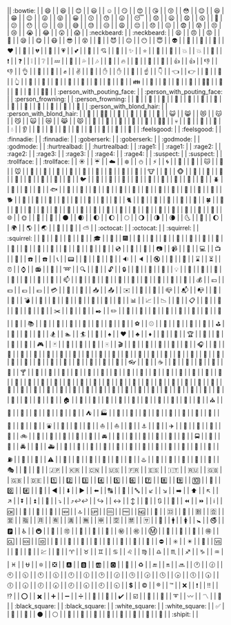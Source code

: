  || :bowtie: | 
 | :smile: | 
 | :laughing: | 
 | :blush: | 
 | :smiley: | 
 | :relaxed: | 
 | :smirk: | 
 | :heart_eyes: | 
 | :kissing_heart: | 
 | :kissing_closed_eyes: | 
 | :flushed: | 
 | :relieved: | 
 | :satisfied: | 
 | :grin: | 
 | :wink: | 
 | :stuck_out_tongue_winking_eye: | 
 | :stuck_out_tongue_closed_eyes: | 
 | :grinning: | 
 | :kissing: | 
 | :kissing_smiling_eyes: | 
 | :stuck_out_tongue: | 
 | :sleeping: | 
 | :worried: | 
 | :frowning: | 
 | :anguished: | 
 | :open_mouth: | 
 | :grimacing: | 
 | :confused: | 
 | :hushed: | 
 | :expressionless: | 
 | :unamused: | 
 | :sweat_smile: | 
 | :sweat: | 
 | :disappointed_relieved: | 
 | :weary: | 
 | :pensive: | 
 | :disappointed: | 
 | :confounded: | 
 | :fearful: | 
 | :cold_sweat: | 
 | :persevere: | 
 | :cry: | 
 | :sob: | 
 | :joy: | 
 | :astonished: | 
 | :scream: | 
 | :neckbeard: | 
 | :neckbeard: | 
 | :tired_face: | 
 | :angry: | 
 | :rage: | 
 | :triumph: | 
 | :sleepy: | 
 | :yum: | 
 | :mask: | 
 | :sunglasses: | 
 | :dizzy_face: | 
 | :imp: | 
 | :smiling_imp: | 
 | :neutral_face: | 
 | :no_mouth: | 
 | :innocent: | 
 | :alien: | 
 | :yellow_heart: | 
 | :blue_heart: | 
 | :purple_heart: | 
 | :heart: | 
 | :green_heart: | 
 | :broken_heart: | 
 | :heartbeat: | 
 | :heartpulse: | 
 | :two_hearts: | 
 | :revolving_hearts: | 
 | :cupid: | 
 | :sparkling_heart: | 
 | :sparkles: | 
 | :star: | 
 | :star2: | 
 | :dizzy: | 
 | :boom: | 
 | :collision: | 
 | :anger: | 
 | :exclamation: | 
 | :question: | 
 | :grey_exclamation: | 
 | :grey_question: | 
 | :zzz: | 
 | :dash: | 
 | :sweat_drops: | 
 | :notes: | 
 | :musical_note: | 
 | :fire: | 
 | :hankey: | 
 | :poop: | 
 | :shit: | 
 | :+1: | 
 | :thumbsup: | 
 | :-1: | 
 | :thumbsdown: | 
 | :ok_hand: | 
 | :punch: | 
 | :facepunch: | 
 | :fist: | 
 | :v: | 
 | :wave: | 
 | :hand: | 
 | :raised_hand: | 
 | :open_hands: | 
 | :point_up: | 
 | :point_down: | 
 | :point_left: | 
 | :point_right: | 
 | :raised_hands: | 
 | :pray: | 
 | :point_up_2: | 
 | :clap: | 
 | :muscle: | 
 | :metal: | 
 | :fu: | 
 | :walking: | 
 | :runner: | 
 | :running: | 
 | :couple: | 
 | :family: | 
 | :two_men_holding_hands: | 
 | :two_women_holding_hands: | 
 | :dancer: | 
 | :dancers: | 
 | :ok_woman: | 
 | :no_good: | 
 | :information_desk_person: | 
 | :raising_hand: | 
 | :bride_with_veil: | 
 | :person_with_pouting_face: | 
 | :person_with_pouting_face: | 
 | :person_frowning: | 
 | :person_frowning: | 
 | :bow: | 
 | :couplekiss: | 
 | :couple_with_heart: | 
 | :massage: | 
 | :haircut: | 
 | :nail_care: | 
 | :boy: | 
 | :girl: | 
 | :woman: | 
 | :man: | 
 | :baby: | 
 | :older_woman: | 
 | :older_man: | 
 | :person_with_blond_hair: | 
 | :person_with_blond_hair: | 
 | :man_with_gua_pi_mao: | 
 | :man_with_turban: | 
 | :construction_worker: | 
 | :cop: | 
 | :angel: | 
 | :princess: | 
 | :smiley_cat: | 
 | :smile_cat: | 
 | :heart_eyes_cat: | 
 | :kissing_cat: | 
 | :smirk_cat: | 
 | :scream_cat: | 
 | :crying_cat_face: | 
 | :joy_cat: | 
 | :pouting_cat: | 
 | :japanese_ogre: | 
 | :japanese_goblin: | 
 | :see_no_evil: | 
 | :hear_no_evil: | 
 | :speak_no_evil: | 
 | :guardsman: | 
 | :skull: | 
 | :feet: | 
 | :lips: | 
 | :kiss: | 
 | :droplet: | 
 | :ear: | 
 | :eyes: | 
 | :nose: | 
 | :tongue: | 
 | :love_letter: | 
 | :bust_in_silhouette: | 
 | :busts_in_silhouette: | 
 | :speech_balloon: | 
 | :thought_balloon: | 
 | :feelsgood: | 
 | :feelsgood: | 
 | :finnadie: | 
 | :finnadie: | 
 | :goberserk: | 
 | :goberserk: | 
 | :godmode: | 
 | :godmode: | 
 | :hurtrealbad: | 
 | :hurtrealbad: | 
 | :rage1: | 
 | :rage1: | 
 | :rage2: | 
 | :rage2: | 
 | :rage3: | 
 | :rage3: | 
 | :rage4: | 
 | :rage4: | 
 | :suspect: | 
 | :suspect: | 
 | :trollface: | 
 | :trollface: | 
 | :sunny: | 
 | :umbrella: | 
 | :cloud: | 
 | :snowflake: | 
 | :snowman: | 
 | :zap: | 
 | :cyclone: | 
 | :foggy: | 
 | :ocean: | 
 | :cat: | 
 | :dog: | 
 | :mouse: | 
 | :hamster: | 
 | :rabbit: | 
 | :wolf: | 
 | :frog: | 
 | :tiger: | 
 | :koala: | 
 | :bear: | 
 | :pig: | 
 | :pig_nose: | 
 | :cow: | 
 | :boar: | 
 | :monkey_face: | 
 | :monkey: | 
 | :horse: | 
 | :racehorse: | 
 | :camel: | 
 | :sheep: | 
 | :elephant: | 
 | :panda_face: | 
 | :snake: | 
 | :bird: | 
 | :baby_chick: | 
 | :hatched_chick: | 
 | :hatching_chick: | 
 | :chicken: | 
 | :penguin: | 
 | :turtle: | 
 | :bug: | 
 | :honeybee: | 
 | :ant: | 
 | :beetle: | 
 | :snail: | 
 | :octopus: | 
 | :tropical_fish: | 
 | :fish: | 
 | :whale: | 
 | :whale2: | 
 | :dolphin: | 
 | :cow2: | 
 | :ram: | 
 | :rat: | 
 | :water_buffalo: | 
 | :tiger2: | 
 | :rabbit2: | 
 | :dragon: | 
 | :goat: | 
 | :rooster: | 
 | :dog2: | 
 | :pig2: | 
 | :mouse2: | 
 | :ox: | 
 | :dragon_face: | 
 | :blowfish: | 
 | :crocodile: | 
 | :dromedary_camel: | 
 | :leopard: | 
 | :cat2: | 
 | :poodle: | 
 | :paw_prints: | 
 | :bouquet: | 
 | :cherry_blossom: | 
 | :tulip: | 
 | :four_leaf_clover: | 
 | :rose: | 
 | :sunflower: | 
 | :hibiscus: | 
 | :maple_leaf: | 
 | :leaves: | 
 | :fallen_leaf: | 
 | :herb: | 
 | :mushroom: | 
 | :cactus: | 
 | :palm_tree: | 
 | :evergreen_tree: | 
 | :deciduous_tree: | 
 | :chestnut: | 
 | :seedling: | 
 | :blossom: | 
 | :ear_of_rice: | 
 | :shell: | 
 | :globe_with_meridians: | 
 | :sun_with_face: | 
 | :full_moon_with_face: | 
 | :new_moon_with_face: | 
 | :new_moon: | 
 | :waxing_crescent_moon: | 
 | :first_quarter_moon: | 
 | :waxing_gibbous_moon: | 
 | :full_moon: | 
 | :waning_gibbous_moon: | 
 | :last_quarter_moon: | 
 | :waning_crescent_moon: | 
 | :last_quarter_moon_with_face: | 
 | :first_quarter_moon_with_face: | 
 | :moon: | 
 | :earth_africa: | 
 | :earth_americas: | 
 | :earth_asia: | 
 | :volcano: | 
 | :milky_way: | 
 | :partly_sunny: | 
 | :octocat: | 
 | :octocat: | 
 | :squirrel: | 
 | :squirrel: | 
 | :bamboo: | 
 | :gift_heart: | 
 | :dolls: | 
 | :school_satchel: | 
 | :mortar_board: | 
 | :flags: | 
 | :fireworks: | 
 | :sparkler: | 
 | :wind_chime: | 
 | :rice_scene: | 
 | :jack_o_lantern: | 
 | :ghost: | 
 | :santa: | 
 | :christmas_tree: | 
 | :gift: | 
 | :bell: | 
 | :no_bell: | 
 | :tanabata_tree: | 
 | :tada: | 
 | :confetti_ball: | 
 | :balloon: | 
 | :crystal_ball: | 
 | :cd: | 
 | :dvd: | 
 | :floppy_disk: | 
 | :camera: | 
 | :video_camera: | 
 | :movie_camera: | 
 | :computer: | 
 | :tv: | 
 | :iphone: | 
 | :phone: | 
 | :telephone: | 
 | :telephone_receiver: | 
 | :pager: | 
 | :fax: | 
 | :minidisc: | 
 | :vhs: | 
 | :sound: | 
 | :speaker: | 
 | :mute: | 
 | :loudspeaker: | 
 | :mega: | 
 | :hourglass: | 
 | :hourglass_flowing_sand: | 
 | :alarm_clock: | 
 | :watch: | 
 | :radio: | 
 | :satellite: | 
 | :loop: | 
 | :mag: | 
 | :mag_right: | 
 | :unlock: | 
 | :lock: | 
 | :lock_with_ink_pen: | 
 | :closed_lock_with_key: | 
 | :key: | 
 | :bulb: | 
 | :flashlight: | 
 | :high_brightness: | 
 | :low_brightness: | 
 | :electric_plug: | 
 | :battery: | 
 | :calling: | 
 | :email: | 
 | :mailbox: | 
 | :postbox: | 
 | :bath: | 
 | :bathtub: | 
 | :shower: | 
 | :toilet: | 
 | :wrench: | 
 | :nut_and_bolt: | 
 | :hammer: | 
 | :seat: | 
 | :moneybag: | 
 | :yen: | 
 | :dollar: | 
 | :pound: | 
 | :euro: | 
 | :credit_card: | 
 | :money_with_wings: | 
 | :e-mail: | 
 | :inbox_tray: | 
 | :outbox_tray: | 
 | :envelope: | 
 | :incoming_envelope: | 
 | :postal_horn: | 
 | :mailbox_closed: | 
 | :mailbox_with_mail: | 
 | :mailbox_with_no_mail: | 
 | :door: | 
 | :smoking: | 
 | :bomb: | 
 | :gun: | 
 | :hocho: | 
 | :pill: | 
 | :syringe: | 
 | :page_facing_up: | 
 | :page_with_curl: | 
 | :bookmark_tabs: | 
 | :bar_chart: | 
 | :chart_with_upwards_trend: | 
 | :chart_with_downwards_trend: | 
 | :scroll: | 
 | :clipboard: | 
 | :calendar: | 
 | :date: | 
 | :card_index: | 
 | :file_folder: | 
 | :open_file_folder: | 
 | :scissors: | 
 | :pushpin: | 
 | :paperclip: | 
 | :black_nib: | 
 | :pencil2: | 
 | :straight_ruler: | 
 | :triangular_ruler: | 
 | :closed_book: | 
 | :green_book: | 
 | :blue_book: | 
 | :orange_book: | 
 | :notebook: | 
 | :notebook_with_decorative_cover: | 
 | :ledger: | 
 | :books: | 
 | :bookmark: | 
 | :name_badge: | 
 | :microscope: | 
 | :telescope: | 
 | :newspaper: | 
 | :football: | 
 | :basketball: | 
 | :soccer: | 
 | :baseball: | 
 | :tennis: | 
 | :8ball: | 
 | :rugby_football: | 
 | :bowling: | 
 | :golf: | 
 | :mountain_bicyclist: | 
 | :bicyclist: | 
 | :horse_racing: | 
 | :snowboarder: | 
 | :swimmer: | 
 | :surfer: | 
 | :ski: | 
 | :spades: | 
 | :hearts: | 
 | :clubs: | 
 | :diamonds: | 
 | :gem: | 
 | :ring: | 
 | :trophy: | 
 | :musical_score: | 
 | :musical_keyboard: | 
 | :violin: | 
 | :space_invader: | 
 | :video_game: | 
 | :black_joker: | 
 | :flower_playing_cards: | 
 | :game_die: | 
 | :dart: | 
 | :mahjong: | 
 | :clapper: | 
 | :memo: | 
 | :pencil: | 
 | :book: | 
 | :art: | 
 | :microphone: | 
 | :headphones: | 
 | :trumpet: | 
 | :saxophone: | 
 | :guitar: | 
 | :shoe: | 
 | :sandal: | 
 | :high_heel: | 
 | :lipstick: | 
 | :boot: | 
 | :shirt: | 
 | :tshirt: | 
 | :necktie: | 
 | :womans_clothes: | 
 | :dress: | 
 | :running_shirt_with_sash: | 
 | :jeans: | 
 | :kimono: | 
 | :bikini: | 
 | :ribbon: | 
 | :tophat: | 
 | :crown: | 
 | :womans_hat: | 
 | :mans_shoe: | 
 | :closed_umbrella: | 
 | :briefcase: | 
 | :handbag: | 
 | :pouch: | 
 | :purse: | 
 | :eyeglasses: | 
 | :fishing_pole_and_fish: | 
 | :coffee: | 
 | :tea: | 
 | :sake: | 
 | :baby_bottle: | 
 | :beer: | 
 | :beers: | 
 | :cocktail: | 
 | :tropical_drink: | 
 | :wine_glass: | 
 | :fork_and_knife: | 
 | :pizza: | 
 | :hamburger: | 
 | :fries: | 
 | :poultry_leg: | 
 | :meat_on_bone: | 
 | :spaghetti: | 
 | :curry: | 
 | :fried_shrimp: | 
 | :bento: | 
 | :sushi: | 
 | :fish_cake: | 
 | :rice_ball: | 
 | :rice_cracker: | 
 | :rice: | 
 | :ramen: | 
 | :stew: | 
 | :oden: | 
 | :dango: | 
 | :egg: | 
 | :bread: | 
 | :doughnut: | 
 | :custard: | 
 | :icecream: | 
 | :ice_cream: | 
 | :shaved_ice: | 
 | :birthday: | 
 | :cake: | 
 | :cookie: | 
 | :chocolate_bar: | 
 | :candy: | 
 | :lollipop: | 
 | :honey_pot: | 
 | :apple: | 
 | :green_apple: | 
 | :tangerine: | 
 | :lemon: | 
 | :cherries: | 
 | :grapes: | 
 | :watermelon: | 
 | :strawberry: | 
 | :peach: | 
 | :melon: | 
 | :banana: | 
 | :pear: | 
 | :pineapple: | 
 | :sweet_potato: | 
 | :eggplant: | 
 | :tomato: | 
 | :corn: | 
 | :house: | 
 | :house_with_garden: | 
 | :school: | 
 | :office: | 
 | :post_office: | 
 | :hospital: | 
 | :bank: | 
 | :convenience_store: | 
 | :love_hotel: | 
 | :hotel: | 
 | :wedding: | 
 | :church: | 
 | :department_store: | 
 | :european_post_office: | 
 | :city_sunrise: | 
 | :city_sunset: | 
 | :japanese_castle: | 
 | :european_castle: | 
 | :tent: | 
 | :factory: | 
 | :tokyo_tower: | 
 | :japan: | 
 | :mount_fuji: | 
 | :sunrise_over_mountains: | 
 | :sunrise: | 
 | :stars: | 
 | :statue_of_liberty: | 
 | :bridge_at_night: | 
 | :carousel_horse: | 
 | :rainbow: | 
 | :ferris_wheel: | 
 | :fountain: | 
 | :roller_coaster: | 
 | :ship: | 
 | :speedboat: | 
 | :boat: | 
 | :sailboat: | 
 | :rowboat: | 
 | :anchor: | 
 | :rocket: | 
 | :airplane: | 
 | :helicopter: | 
 | :steam_locomotive: | 
 | :tram: | 
 | :mountain_railway: | 
 | :bike: | 
 | :aerial_tramway: | 
 | :suspension_railway: | 
 | :mountain_cableway: | 
 | :tractor: | 
 | :blue_car: | 
 | :oncoming_automobile: | 
 | :car: | 
 | :red_car: | 
 | :taxi: | 
 | :oncoming_taxi: | 
 | :articulated_lorry: | 
 | :bus: | 
 | :oncoming_bus: | 
 | :rotating_light: | 
 | :police_car: | 
 | :oncoming_police_car: | 
 | :fire_engine: | 
 | :ambulance: | 
 | :minibus: | 
 | :truck: | 
 | :train: | 
 | :station: | 
 | :train2: | 
 | :bullettrain_front: | 
 | :bullettrain_side: | 
 | :light_rail: | 
 | :monorail: | 
 | :railway_car: | 
 | :trolleybus: | 
 | :ticket: | 
 | :fuelpump: | 
 | :vertical_traffic_light: | 
 | :traffic_light: | 
 | :warning: | 
 | :construction: | 
 | :beginner: | 
 | :atm: | 
 | :slot_machine: | 
 | :busstop: | 
 | :barber: | 
 | :hotsprings: | 
 | :checkered_flag: | 
 | :crossed_flags: | 
 | :izakaya_lantern: | 
 | :moyai: | 
 | :circus_tent: | 
 | :performing_arts: | 
 | :round_pushpin: | 
 | :triangular_flag_on_post: | 
 | :jp: | 
 | :kr: | 
 | :cn: | 
 | :us: | 
 | :fr: | 
 | :es: | 
 | :it: | 
 | :ru: | 
 | :gb: | 
 | :uk: | 
 | :de: | 
 | :one: | 
 | :two: | 
 | :three: | 
 | :four: | 
 | :five: | 
 | :six: | 
 | :seven: | 
 | :eight: | 
 | :nine: | 
 | :keycap_ten: | 
 | :1234: | 
 | :zero: | 
 | :hash: | 
 | :symbols: | 
 | :arrow_backward: | 
 | :arrow_down: | 
 | :arrow_forward: | 
 | :arrow_left: | 
 | :capital_abcd: | 
 | :abcd: | 
 | :abc: | 
 | :arrow_lower_left: | 
 | :arrow_lower_right: | 
 | :arrow_right: | 
 | :arrow_up: | 
 | :arrow_upper_left: | 
 | :arrow_upper_right: | 
 | :arrow_double_down: | 
 | :arrow_double_up: | 
 | :arrow_down_small: | 
 | :arrow_heading_down: | 
 | :arrow_heading_up:↩️:leftwards_arrow_with_hook: | 
 | :arrow_right_hook: | 
 | :left_right_arrow: | 
 | :arrow_up_down: | 
 | :arrow_up_small: | 
 | :arrows_clockwise: | 
 | :arrows_counterclockwise: | 
 | :rewind: | 
 | :fast_forward: | 
 | :information_source: | 
 | :ok: | 
 | :twisted_rightwards_arrows: | 
 | :repeat: | 
 | :repeat_one: | 
 | :new: | 
 | :top: | 
 | :up: | 
 | :cool: | 
 | :free: | 
 | :ng: | 
 | :cinema: | 
 | :koko: | 
 | :signal_strength: | 
 | :u5272: | 
 | :u5408: | 
 | :u55b6: | 
 | :u6307: | 
 | :u6708: | 
 | :u6709: | 
 | :u6e80: | 
 | :u7121: | 
 | :u7533: | 
 | :u7a7a: | 
 | :u7981: | 
 | :sa: | 
 | :restroom: | 
 | :mens: | 
 | :womens: | 
 | :baby_symbol: | 
 | :no_smoking: | 
 | :parking: | 
 | :wheelchair: | 
 | :metro: | 
 | :baggage_claim: | 
 | :accept: | 
 | :wc: | 
 | :potable_water: | 
 | :put_litter_in_its_place: | 
 | :secret: | 
 | :congratulations: | 
 | :m: | 
 | :passport_control: | 
 | :left_luggage: | 
 | :customs: | 
 | :ideograph_advantage: | 
 | :cl: | 
 | :sos: | 
 | :id: | 
 | :no_entry_sign: | 
 | :underage: | 
 | :no_mobile_phones: | 
 | :do_not_litter: | 
 | :non-potable_water: | 
 | :no_bicycles: | 
 | :no_pedestrians: | 
 | :children_crossing: | 
 | :no_entry: | 
 | :eight_spoked_asterisk: | 
 | :eight_pointed_black_star: | 
 | :heart_decoration: | 
 | :vs: | 
 | :vibration_mode: | 
 | :mobile_phone_off: | 
 | :chart: | 
 | :currency_exchange: | 
 | :aries: | 
 | :taurus: | 
 | :gemini: | 
 | :cancer: | 
 | :leo: | 
 | :virgo: | 
 | :libra: | 
 | :scorpius: | 
 | :sagittarius: | 
 | :capricorn: | 
 | :aquarius: | 
 | :pisces: | 
 | :ophiuchus: | 
 | :six_pointed_star: | 
 | :negative_squared_cross_mark: | 
 | :a: | 
 | :b: | 
 | :ab: | 
 | :o2: | 
 | :diamond_shape_with_a_dot_inside: | 
 | :recycle: | 
 | :end: | 
 | :on: | 
 | :soon: | 
 | :clock1: | 
 | :clock130: | 
 | :clock10: | 
 | :clock1030: | 
 | :clock11: | 
 | :clock1130: | 
 | :clock12: | 
 | :clock1230: | 
 | :clock2: | 
 | :clock230: | 
 | :clock3: | 
 | :clock330: | 
 | :clock4: | 
 | :clock430: | 
 | :clock5: | 
 | :clock530: | 
 | :clock6: | 
 | :clock630: | 
 | :clock7: | 
 | :clock730: | 
 | :clock8: | 
 | :clock830: | 
 | :clock9: | 
 | :clock930: | 
 | :heavy_dollar_sign: | 
 | :copyright: | 
 | :registered: | 
 | :tm: | 
 | :x: | 
 | :heavy_exclamation_mark: | 
 | :bangbang: | 
 | :interrobang: | 
 | :o: | 
 | :heavy_multiplication_x: | 
 | :heavy_plus_sign: | 
 | :heavy_minus_sign: | 
 | :heavy_division_sign: | 
 | :white_flower: | 
 | :100: | 
 | :heavy_check_mark: | 
 | :ballot_box_with_check: | 
 | :radio_button: | 
 | :link: | 
 | :curly_loop: | 
 | :wavy_dash: | 
 | :part_alternation_mark: | 
 | :trident: | 
 | :black_square: | 
 | :black_square: | 
 | :white_square: | 
 | :white_square: | 
 | :white_check_mark: | 
 | :black_square_button: | 
 | :white_square_button: | 
 | :black_circle: | 
 | :white_circle: | 
 | :red_circle: | 
 | :large_blue_circle: | 
 | :large_blue_diamond: | 
 | :large_orange_diamond: | 
 | :small_blue_diamond: | 
 | :small_orange_diamond: | 
 | :small_red_triangle: | 
 | :small_red_triangle_down: | 
 | :shipit: | 
 | 
